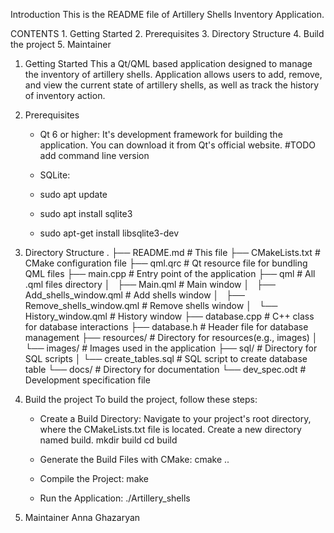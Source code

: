 Introduction
    This is the README file of Artillery Shells Inventory Application.

CONTENTS
    1. Getting Started
    2. Prerequisites
    3. Directory Structure
    4. Build the project
    5. Maintainer

1. Getting Started
    This a Qt/QML based application designed to manage the inventory of
    artillery shells. Application allows users to add, remove, and
    view the current state of artillery shells, as well as track the
    history of inventory action.

2. Prerequisites
    - Qt 6 or higher:
	It's development framework for building the application.
	You can download it from Qt's official website.
	#TODO add command line version

    - SQLite:
	- sudo apt update
	- sudo apt install sqlite3
	- sudo apt-get install libsqlite3-dev

3. Directory Structure
.
├── README.md		     # This file
├── CMakeLists.txt	     # CMake configuration file
├── qml.qrc		     # Qt resource file for bundling QML files
├── main.cpp                 # Entry point of the application
├── qml                      # All .qml files directory
│   ├── Main.qml		 # Main window
│   ├── Add_shells_window.qml    # Add shells window
│   ├── Remove_shells_window.qml # Remove shells window
│   └── History_window.qml	 # History window
├── database.cpp             # C++ class for database interactions
├── database.h               # Header file for database management
├── resources/               # Directory for resources(e.g., images)
│   └── images/              # Images used in the application
├── sql/                     # Directory for SQL scripts
│   └── create_tables.sql    # SQL script to create database table
└── docs/                    # Directory for documentation
    └── dev_spec.odt         # Development specification file

4. Build the project
    To build the project, follow these steps:
	- Create a Build Directory:
	    Navigate to your project's root directory,
	    where the CMakeLists.txt file is located.
	    Create a new directory named build.
		mkdir build
		cd build

	- Generate the Build Files with CMake:
		cmake ..

	- Compile the Project:
		make

	- Run the Application:
	    ./Artillery_shells

5. Maintainer
    Anna Ghazaryan
